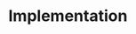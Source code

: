 # Implementation
<!--### Representing tree structures on the GPU-->
<!--## Storage Optimization-->

<!--, along with it's extension libraries Thrust [@thrust] and cuBLAS [@cublas]. -->

<!-- Making a citation [@foo17]. -->

<!-- ![A figure.](figures/fslogo.pdf){width=50%} -->

